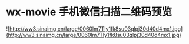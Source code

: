 # wx-movie 手机微信扫描二维码预览
![http://ww3.sinaimg.cn/large/0060lm7Tly1fk8su03qlpj30d40d4mx1.jpg](http://ww3.sinaimg.cn/large/0060lm7Tly1fk8su03qlpj30d40d4mx1.jpg)
